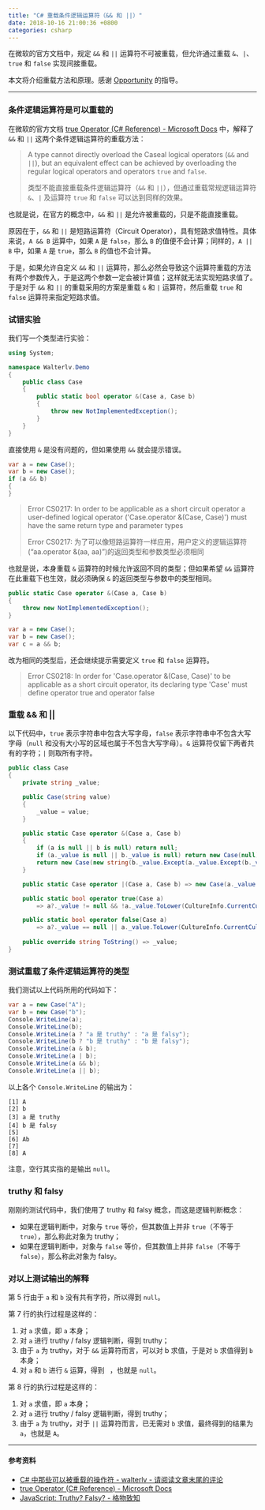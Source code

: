 ```yaml
---
title: "C# 重载条件逻辑运算符（&& 和 ||）"
date: 2018-10-16 21:00:36 +0800
categories: csharp
---
```


在微软的官方文档中，规定 `&&` 和 `||` 运算符不可被重载，但允许通过重载 `&`、`|`、`true` 和 `false` 实现间接重载。

本文将介绍重载方法和原理。感谢 [Opportunity](https://disqus.com/by/OpportunityLiu/) 的指导。

---

<div id="toc"></div>

### 条件逻辑运算符是可以重载的

在微软的官方文档 [true Operator (C# Reference) - Microsoft Docs](https://docs.microsoft.com/en-us/dotnet/csharp/language-reference/keywords/true-operator) 中，解释了 `&&` 和 `||` 这两个条件逻辑运算符的重载方法：

> A type cannot directly overload the Caseal logical operators (`&&` and `||`), but an equivalent effect can be achieved by overloading the regular logical operators and operators `true` and `false`.
> 
> 类型不能直接重载条件逻辑运算符（`&&` 和 `||`），但通过重载常规逻辑运算符 `&`、`|` 及运算符 `true` 和 `false` 可以达到同样的效果。

也就是说，在官方的概念中，`&&` 和 `||` 是允许被重载的，只是不能直接重载。

原因在于，`&&` 和 `||` 是短路运算符（Circuit Operator），具有短路求值特性。具体来说，`A && B` 运算中，如果 `A` 是 `false`，那么 `B` 的值便不会计算；同样的，`A || B` 中，如果 `A` 是 `true`，那么 `B` 的值也不会计算。

于是，如果允许自定义 `&&` 和 `||` 运算符，那么必然会导致这个运算符重载的方法有两个参数传入，于是这两个参数一定会被计算值；这样就无法实现短路求值了。于是对于 `&&` 和 `||` 的重载采用的方案是重载 `&` 和 `|` 运算符，然后重载 `true` 和 `false` 运算符来指定短路求值。

### 试错实验

我们写一个类型进行实验：

```csharp
using System;

namespace Walterlv.Demo
{
    public class Case
    {
        public static bool operator &(Case a, Case b)
        {
            throw new NotImplementedException();
        }
    }
}
```

直接使用 `&` 是没有问题的，但如果使用 `&&` 就会提示错误。

```csharp
var a = new Case();
var b = new Case();
if (a && b)
{
}
```

> Error CS0217: In order to be applicable as a short circuit operator a user-defined logical operator ('Case.operator &(Case, Case)') must have the same return type and parameter types
> 
> Error CS0217: 为了可以像短路运算符一样应用，用户定义的逻辑运算符(“aa.operator &(aa, aa)”)的返回类型和参数类型必须相同
 
也就是说，本身重载 `&` 运算符的时候允许返回不同的类型；但如果希望 `&&` 运算符在此重载下也生效，就必须确保 `&` 的返回类型与参数中的类型相同。

```csharp
public static Case operator &(Case a, Case b)
{
    throw new NotImplementedException();
}
```

```csharp
var a = new Case();
var b = new Case();
var c = a && b;
```

改为相同的类型后，还会继续提示需要定义 `true` 和 `false` 运算符。

> Error CS0218: In order for 'Case.operator &(Case, Case)' to be applicable as a short circuit operator, its declaring type 'Case' must define operator true and operator false

### 重载 && 和 ||

以下代码中，`true` 表示字符串中包含大写字母，`false` 表示字符串中不包含大写字母（`null` 和没有大小写的区域也属于不包含大写字母）。`&` 运算符仅留下两者共有的字符；`|` 则取所有字符。

```csharp
public class Case
{
    private string _value;

    public Case(string value)
    {
        _value = value;
    }

    public static Case operator &(Case a, Case b)
    {
        if (a is null || b is null) return null;
        if (a._value is null || b._value is null) return new Case(null);
        return new Case(new string(b._value.Except(a._value.Except(b._value)).ToArray()));
    }

    public static Case operator |(Case a, Case b) => new Case(a._value + b._value);

    public static bool operator true(Case a)
        => a?._value != null && !a._value.ToLower(CultureInfo.CurrentCulture).Equals(a._value);

    public static bool operator false(Case a)
        => a?._value == null || a._value.ToLower(CultureInfo.CurrentCulture).Equals(a._value);
        
    public override string ToString() => _value;
}
```

### 测试重载了条件逻辑运算符的类型

我们测试以上代码所用的代码如下：

```csharp
var a = new Case("A");
var b = new Case("b");
Console.WriteLine(a);
Console.WriteLine(b);
Console.WriteLine(a ? "a 是 truthy" : "a 是 falsy");
Console.WriteLine(b ? "b 是 truthy" : "b 是 falsy");
Console.WriteLine(a & b);
Console.WriteLine(a | b);
Console.WriteLine(a && b);
Console.WriteLine(a || b);
```

以上各个 `Console.WriteLine` 的输出为：

```
[1] A
[2] b
[3] a 是 truthy
[4] b 是 falsy
[5] 
[6] Ab
[7] 
[8] A
```

注意，空行其实指的是输出 `null`。

### truthy 和 falsy

刚刚的测试代码中，我们使用了 truthy 和 falsy 概念，而这是逻辑判断概念：

- 如果在逻辑判断中，对象与 `true` 等价，但其数值上并非 `true`（不等于 `true`），那么称此对象为 truthy；
- 如果在逻辑判断中，对象与 `false` 等价，但其数值上并非 `false`（不等于 `false`），那么称此对象为 falsy。

### 对以上测试输出的解释

第 5 行由于 `a` 和 `b` 没有共有字符，所以得到 `null`。

第 7 行的执行过程是这样的：

1. 对 `a` 求值，即 `a` 本身；
1. 对 `a` 进行 truthy / falsy 逻辑判断，得到 truthy；
1. 由于 `a` 为 truthy，对于 `&&` 运算符而言，可以对 b 求值，于是对 `b` 求值得到 `b` 本身；
1. 对 `a` 和 `b` 进行 `&` 运算，得到 ` `，也就是 `null`。

第 8 行的执行过程是这样的：

1. 对 `a` 求值，即 `a` 本身；
1. 对 `a` 进行 truthy / falsy 逻辑判断，得到 truthy；
1. 由于 `a` 为 truthy，对于 `||` 运算符而言，已无需对 `b` 求值，最终得到的结果为 `a`，也就是 `A`。

---

#### 参考资料

- [C# 中那些可以被重载的操作符 - walterlv - 请阅读文章末尾的评论](https://walterlv.com/post/overridable-operators-in-csharp.html#comment-4147325525)
- [true Operator (C# Reference) - Microsoft Docs](https://docs.microsoft.com/en-us/dotnet/csharp/language-reference/keywords/true-operator)
- [JavaScript: Truthy? Falsy? - 格物致知](https://amobiz.github.io/2015/09/28/javascript-truthy-falsy/)
